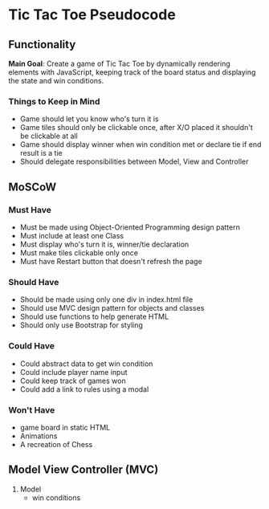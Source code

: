 # Tic Tac Toe Pseudocode
## Functionality
**Main Goal**: Create a game of Tic Tac Toe by dynamically rendering elements with JavaScript, keeping track of the board status and displaying the state and win conditions.

### Things to Keep in Mind
- Game should let you know who's turn it is
- Game tiles should only be clickable once, after X/O placed it shouldn't be clickable at all
- Game should display winner when win condition met or declare tie if end result is a tie
- Should delegate responsibilities between Model, View and Controller


## MoSCoW
### Must Have 
- Must be made using Object-Oriented Programming design pattern
- Must include at least one Class
- Must display who's turn it is, winner/tie declaration
- Must make tiles clickable only once
- Must have Restart button that doesn't refresh the page

### Should Have
- Should be made using only one div in index.html file
- Should use MVC design pattern for objects and classes
- Should use functions to help generate HTML
- Should only use Bootstrap for styling

### Could Have
- Could abstract data to get win condition
- Could include player name input
- Could keep track of games won
- Could add a link to rules using a modal

### Won't Have
- game board in static HTML
- Animations
- A recreation of Chess

## Model View Controller (MVC)
1. Model
    - win conditions